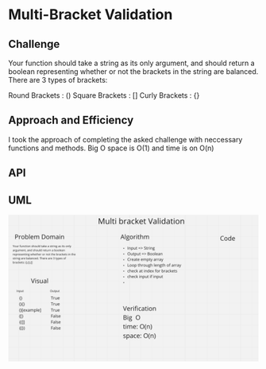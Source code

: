 # Multi-Bracket Validation


## Challenge
Your function should take a string as its only argument, and should return a boolean representing whether or not the brackets in the string are balanced. There are 3 types of brackets:

Round Brackets : ()
Square Brackets : []
Curly Brackets : {}

## Approach and Efficiency 
I took the approach of completing the asked challenge with neccessary functions and methods. Big O space is O(1) and time is on O(n)

## API 

## UML
![UML](./assets/bracket-validation.png)